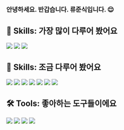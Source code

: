 ### 안녕하세요. 반갑습니다. 류준식입니다. 😌

## 🌳 Skills: 가장 많이 다루어 봤어요
<img src="https://img.shields.io/badge/JavaScript-F7DF1E?style=flat-square&logo=JavaScript&logoColor=white"/> <img src="https://img.shields.io/badge/CSS3-1572B6?style=flat-square&logo=CSS3&logoColor=white"/> <img src="https://img.shields.io/badge/HTML5-E34F26?style=flat-square&logo=HTML5&logoColor=white"/>
## 🌱 Skills: 조금 다루어 봤어요
<img src="https://img.shields.io/badge/React-61DAFB?style=flat-square&logo=React&logoColor=white"/> <img src="https://img.shields.io/badge/Sass-CC6699?style=flat-square&logo=Sass&logoColor=white"/> <img src="https://img.shields.io/badge/TypeScript-3178C6?style=flat-square&logo=TypeScript&logoColor=white"/> <img src="https://img.shields.io/badge/Jest-C21325?style=flat-square&logo=Jest&logoColor=white"/> <img src="https://img.shields.io/badge/Testing%20Library-E33332?style=flat-square&logo=Testing%20Library&logoColor=white"/> <img src="https://img.shields.io/badge/Electron-47848F?style=flat-square&logo=Electron&logoColor=white"/> <img src="https://img.shields.io/badge/Node.js-339933?style=flat-square&logo=Node.js&logoColor=white"/>

## 🛠 Tools: 좋아하는 도구들이에요
<img src="https://img.shields.io/badge/Webpack-8DD6F9?style=flat-square&logo=Webpack&logoColor=white"/> <img src="https://img.shields.io/badge/ESLint-4B32C3?style=flat-square&logo=ESLint&logoColor=white"/> <img src="https://img.shields.io/badge/Prettier-F7B93E?style=flat-square&logo=Prettier&logoColor=white"/> <img src="https://img.shields.io/badge/Babel-F9DC3E?style=flat-square&logo=Babel&logoColor=white"/>

